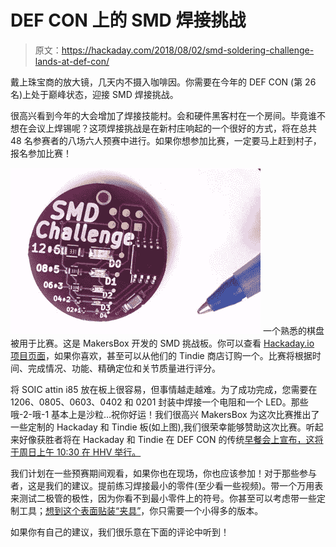 # DEF CON 上的 SMD 焊接挑战

> 原文：<https://hackaday.com/2018/08/02/smd-soldering-challenge-lands-at-def-con/>

戴上珠宝商的放大镜，几天内不摄入咖啡因。你需要在今年的 DEF CON (第 26 名)上处于巅峰状态，迎接 SMD 焊接挑战。

很高兴看到今年的大会增加了焊接技能村。会和硬件黑客村在一个房间。毕竟谁不想在会议上焊锡呢？这项焊接挑战是在新村庄响起的一个很好的方式，将在总共 48 名参赛者的八场六人预赛中进行。如果你想参加比赛，一定要马上赶到村子，报名参加比赛！

[![](img/f3df25b9388e23e68301eb0ea230d061.png)](https://www.tindie.com/products/MakersBox/smd-challenge/) 一个熟悉的棋盘被用于比赛。这是 MakersBox 开发的 SMD 挑战板。你可以查看 [Hackaday.io 项目页面](https://hackaday.io/project/25265-an-unfortunate-smd-project)，如果你喜欢，甚至可以从他们的 Tindie 商店订购一个。比赛将根据时间、完成情况、功能、精确定位和关节质量进行评分。

将 SOIC attin i85 放在板上很容易，但事情越走越难。为了成功完成，您需要在 1206、0805、0603、0402 和 0201 封装中焊接一个电阻和一个 LED。那些哦-2-哦-1 基本上是沙粒…祝你好运！我们很高兴 MakersBox 为这次比赛推出了一些定制的 Hackaday 和 Tindie 板(如上图),我们很荣幸能够赞助这次比赛。听起来好像获胜者将在 Hackaday 和 Tindie 在 DEF CON 的传统[早餐会上宣布，这将于周日上午 10:30 在 HHV 举行。](https://hackaday.io/event/159791-breakfast-at-def-con-26)

我们计划在一些预赛期间观看，如果你也在现场，你也应该参加！对于那些参与者，这是我们的建议。提前练习焊接最小的零件(至少看一些视频)。带一个万用表来测试二极管的极性，因为你看不到最小零件上的符号。你甚至可以考虑带一些定制工具；[想到这个表面贴装“夹具”](https://hackaday.com/2010/12/13/diy-clamp-helps-with-surface-mount-soldering/)，你只需要一个小得多的版本。

如果你有自己的建议，我们很乐意在下面的评论中听到！